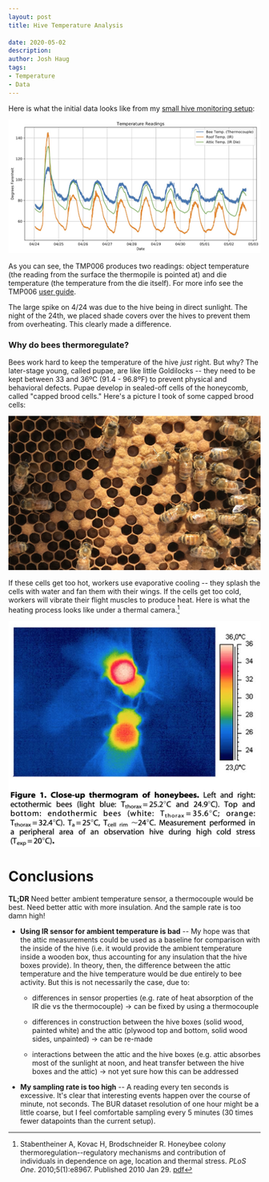 ```yaml
---
layout: post
title: Hive Temperature Analysis  

date: 2020-05-02
description:
author: Josh Haug
tags:
- Temperature
- Data
---
```


Here is what the initial data looks like from my [small hive monitoring setup](hardware.html):

![  ](/assets/temp.jpg)

As you can see, the TMP006 produces two readings: object temperature (the reading from the surface the thermopile is pointed at) and die temperature (the temperature from the die itself).   For more info see the TMP006 [user guide](https://cdn.sparkfun.com/datasheets/Sensors/Temp/sbou107.pdf).

The large spike on 4/24 was due to the hive being in direct sunlight.  The night of the 24th, we placed shade covers over the hives to prevent them from overheating.   This clearly made a difference.

### Why do bees thermoregulate?

Bees work hard to keep the temperature of the hive *just* right.  But why?  The later-stage young, called pupae, are like little Goldilocks -- they need to be kept between 33 and 36ºC (91.4 - 96.8ºF) to prevent physical and behavioral defects. Pupae develop in sealed-off cells of the honeycomb, called "capped brood cells."  Here's a picture I took of some capped brood cells:

![ Capped Brood](assets/capped-brood.jpg)

If these cells get too hot, workers use evaporative cooling -- they splash the cells with water and fan them with their wings.  If the cells get too cold, workers will vibrate their flight muscles to produce heat.  Here is what the heating process looks like under a thermal camera.[^fn-thermo]

![](assets/heater-bees.jpg)

# Conclusions

<div class="message">
<b>TL;DR</b> Need better ambient temperature sensor, a thermocouple would be best. Need better attic with more insulation. And the sample rate is too damn high!   
</div>

- **Using IR sensor for ambient temperature is bad** -- My hope was that the attic measurements could be used as a baseline for comparison with the inside of the hive (i.e. it would provide the ambient temperature inside a wooden box, thus accounting for any insulation that the hive boxes provide). In theory, then, the difference between the attic temperature and the hive temperature would be due entirely to bee activity. But this is not necessarily the case, due to:
  
  - differences in sensor properties (e.g. rate of heat absorption of the IR die vs the thermocouple)  → can be fixed by using a thermocouple
  
  - differences in construction between the hive boxes (solid wood, painted white) and the attic (plywood top and bottom, solid wood sides, unpainted) → can be re-made
  
  - interactions between the attic and the hive boxes (e.g. attic absorbes most of the sunlight at noon, and heat transfer between the hive boxes and the attic) → not yet sure how this can be addressed

- **My sampling rate is too high** -- A reading every ten seconds is excessive. It's clear that interesting events happen over the course of minute, not seconds. The BUR dataset resolution of one hour might be a little coarse, but I feel comfortable sampling every 5 minutes (30 times fewer datapoints than the current setup).

[^fn-thermo]: Stabentheiner A, Kovac H, Brodschneider R. Honeybee colony thermoregulation--regulatory mechanisms and contribution of individuals in dependence on age, location and thermal stress. *PLoS One*. 2010;5(1):e8967. Published 2010 Jan 29. [pdf](https://www.ncbi.nlm.nih.gov/pmc/articles/PMC2813292/)

